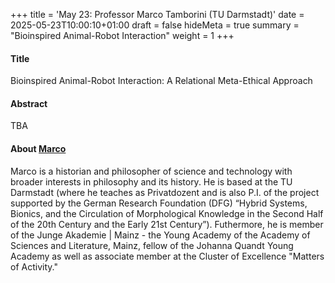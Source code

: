 +++
title = 'May 23: Professor Marco Tamborini (TU Darmstadt)'
date = 2025-05-23T10:00:10+01:00
draft = false
hideMeta = true
summary = "Bioinspired Animal-Robot Interaction"
weight = 1
+++
 

#### Title
Bioinspired Animal-Robot Interaction: A Relational Meta-Ethical Approach

#### Abstract
TBA 

 

#### About [Marco](https://sites.google.com/site/marcotamborinisite)

Marco is a historian and philosopher of science and technology with broader interests in philosophy and its history. He is based at the TU Darmstadt (where he teaches as Privatdozent and is also P.I. of the project supported by the German Research Foundation (DFG) “Hybrid Systems, Bionics, and the Circulation of Morphological Knowledge in the Second Half of the 20th Century and the Early 21st Century”). Futhermore, he is member of the Junge Akademie | Mainz - the Young Academy of the Academy of Sciences and Literature, Mainz, fellow of the Johanna Quandt Young Academy as well as associate member at the Cluster of Excellence "Matters of Activity."




